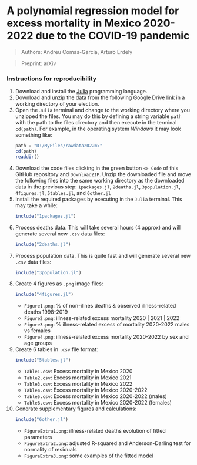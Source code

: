 # A polynomial regression model for excess mortality in Mexico 2020-2022 due to the COVID-19 pandemic

> Authors: Andreu Comas-García, Arturo Erdely

> Preprint: arXiv 

### Instructions for reproducibility

1. Download and install the [Julia](https://julialang.org/downloads/) programming language.
2. Download and unzip the data from the following Google Drive [link](https://drive.google.com/file/d/19_1QOiKbkGlcN2Chr-xbh2pMxVxyKgwu/view?usp=drive_link) in a working directory of your election.
3. Open the `Julia` terminal and change to the working directory where you unzipped the files. You may do this by defining a string variable `path` with the path to the files directory and then execute in the terminal `cd(path)`. For example, in the operating system *Windows* it may look something like:
   ```julia
   path = "D:/MyFiles/rawdata2022mx"
   cd(path)
   readdir()
   ```
4. Download the code files clicking in the green button `<> Code` of this GitHub repository and `DownloadZIP`. Unzip the downloaded file and move the following files into the same working directory as the downloaded data in the previous step: `1packages.jl`, `2deaths.jl`, `3population.jl`, `4figures.jl`, `5tables.jl`, and `6other.jl`
5. Install the required packages by executing in the `Julia` terminal. This may take a while:
   ```julia
   include("1packages.jl")
   ```
6. Process deaths data. This will take several hours (4 approx) and will generate several new `.csv` data files:
   ```julia
   include("2deaths.jl")
   ```
7. Process population data. This is quite fast and will generate several new `.csv` data files:
   ```julia
   include("3population.jl")
   ```
8. Create 4 figures as `.png` image files:
   ```julia
   include("4figures.jl")
   ```
   - `Figure1.png`: % of non-illnes deaths & observed illness-related deaths 1998-2019
   - `Figure2.png`: illness-related excess mortality 2020 | 2021 | 2022
   - `Figure3.png`: % illness-related excess of mortality 2020-2022 males vs females
   - `Figure4.png`: illness-related excess mortality 2020-2022 by sex and age groups
9. Create 6 tables in `.csv` file format: 
   ```julia
   include("5tables.jl")
   ```
   - `Table1.csv`: Excess mortality in Mexico 2020
   - `Table2.csv`: Excess mortality in Mexico 2021
   - `Table3.csv`: Excess mortality in Mexico 2022
   - `Table4.csv`: Excess mortality in Mexico 2020-2022
   - `Table5.csv`: Excess mortality in Mexico 2020-2022 (males)
   - `Table6.csv`: Excess mortality in Mexico 2020-2022 (females)
10. Generate supplementary figures and calculations:
    ```julia
    include("6other.jl")
    ```
    - `FigureExtra1.png`: illness-related deaths evolution of fitted parameters
    - `FigureExtra2.png`: adjusted R-squared and Anderson-Darling test for normality of residuals
    - `FigureExtra3.png`: some examples of the fitted model
